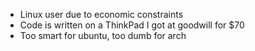 - Linux user due to economic constraints
- Code is written on a ThinkPad I got at goodwill for $70
- Too smart for ubuntu, too dumb for arch
